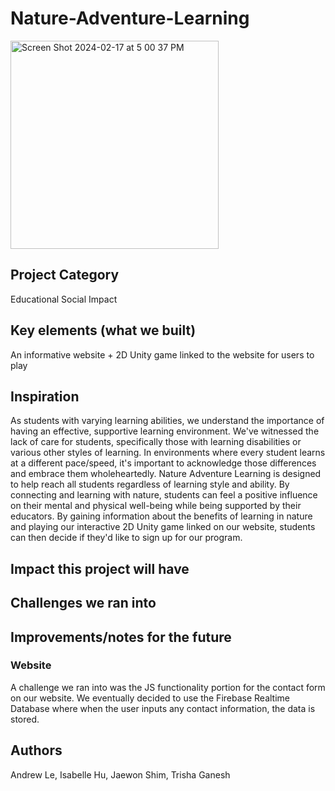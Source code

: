 # Nature-Adventure-Learning
<img width="333" alt="Screen Shot 2024-02-17 at 5 00 37 PM" src="https://github.com/trishaganesh/Nature-Adventure-Learning/assets/43594876/a9bd2a82-453b-43b7-88cf-917119f557cc">

## Project Category
Educational Social Impact

## Key elements (what we built)
An informative website + 2D Unity game linked to the website for users to play

## Inspiration
As students with varying learning abilities, we understand the importance of having an effective, supportive learning environment. We've witnessed the lack of care for students, specifically those with learning disabilities or various other styles of learning. In environments where every student learns at a different pace/speed, it's important to acknowledge those differences and embrace them wholeheartedly. Nature Adventure Learning is designed to help reach all students regardless of learning style and ability. By connecting and learning with nature, students can feel a positive influence on their mental and physical well-being while being supported by their educators. By gaining information about the benefits of learning in nature and playing our interactive 2D Unity game linked on our website, students can then decide if they'd like to sign up for our program.

## Impact this project will have

## Challenges we ran into

## Improvements/notes for the future 

### Website
A challenge we ran into was the JS functionality portion for the contact form on our website. We eventually decided to use the Firebase Realtime Database where when the user inputs any contact information, the data is stored. 

## Authors
Andrew Le, Isabelle Hu, Jaewon Shim, Trisha Ganesh
